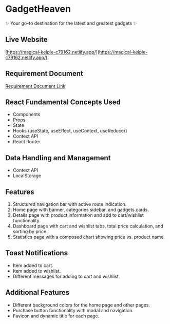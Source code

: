 # GadgetHeaven

✨ Your go-to destination for the latest and greatest gadgets ✨

## Live Website
[https://magical-kelpie-c79162.netlify.app/](https://magical-kelpie-c79162.netlify.app/)

## Requirement Document
[Requirement Document Link](https://drive.google.com/file/d/1374KZKSfnLQ-wmR0Un8tFyNR-SBBvpJ6/view)

## React Fundamental Concepts Used
- Components
- Props
- State
- Hooks (useState, useEffect, useContext, useReducer)
- Context API
- React Router

## Data Handling and Management
- Context API
- LocalStorage

## Features
1. Structured navigation bar with active route indication.
2. Home page with banner, categories sidebar, and gadgets cards.
3. Details page with product information and add to cart/wishlist functionality.
4. Dashboard page with cart and wishlist tabs, total price calculation, and sorting by price.
5. Statistics page with a composed chart showing price vs. product name.

## Toast Notifications
- Item added to cart.
- Item added to wishlist.
- Different messages for adding to cart and wishlist.

## Additional Features
- Different background colors for the home page and other pages.
- Purchase button functionality with modal and navigation.
- Favicon and dynamic title for each page.